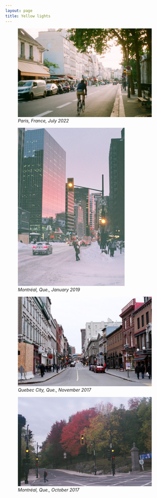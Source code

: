 ```yaml
---
layout: page
title: Yellow lights
---
```


<figure class="figure">
<img src="/media/travel/yellowlight/paris.jpg" class="center-image">
<figcaption class="caption"><i>Paris, France, July 2022</i></figcaption>
</figure>

<figure class="figure">
<img src="/media/travel/yellowlight/montreal19.jpg" class="center-image">
<figcaption class="caption"><i>Montréal, Que., January 2019</i></figcaption>
</figure>

<figure class="figure">
<img src="/media/travel/yellowlight/quebec.jpg" class="center-image">
<figcaption class="caption"><i>Quebec City, Que., November 2017</i></figcaption>
</figure>


<figure class="figure">
<img src="/media/travel/yellowlight/montreal17.jpg" class="center-image">
<figcaption class="caption"><i>Montréal, Que., October 2017</i></figcaption>
</figure>
